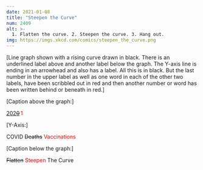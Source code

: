 ```yaml
---
date: 2021-01-08
title: "Steepen the Curve"
num: 2409
alt: >-
  1. Flatten the curve. 2. Steepen the curve. 3. Hang out.
img: https://imgs.xkcd.com/comics/steepen_the_curve.png
---
```

[Line graph shown with a rising curve drawn in black. There is an underlined label above and another label below the graph. The Y-axis line is ending in an arrowhead and also has a label. All this is in black. But the last number in the upper label as well as one word in each of the other two labels, have been scribbled out in red and then another number or word has been written behind or beneath in red.]

[Caption above the graph:]

<u>202<s>0</s></u> <span style="color:red">1</span>

[Y-Axis:]

COVID <s>Deaths</s> <span style="color:red">Vaccinations</span>

[Caption below the graph:]

<s>Flatten</s> <span style="color:red">Steepen</span> The Curve